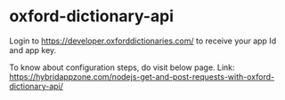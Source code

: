 # oxford-dictionary-api

Login to https://developer.oxforddictionaries.com/ to receive your app Id and app key.

To know about configuration steps, do visit below page.
Link: https://hybridappzone.com/nodejs-get-and-post-requests-with-oxford-dictionary-api/